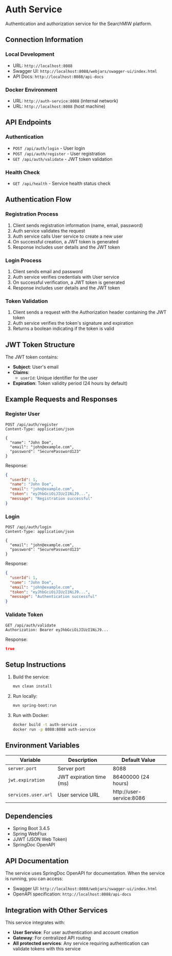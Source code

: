 # Auth Service

Authentication and authorization service for the SearchMIW platform.

## Connection Information

### Local Development
- URL: `http://localhost:8088`
- Swagger UI: `http://localhost:8088/webjars/swagger-ui/index.html`
- API Docs: `http://localhost:8088/api-docs`

### Docker Environment
- URL: `http://auth-service:8088` (internal network)
- URL: `http://localhost:8088` (host machine)

## API Endpoints

### Authentication
- `POST /api/auth/login` - User login
- `POST /api/auth/register` - User registration
- `GET /api/auth/validate` - JWT token validation

### Health Check
- `GET /api/health` - Service health status check

## Authentication Flow

### Registration Process
1. Client sends registration information (name, email, password)
2. Auth service validates the request
3. Auth service calls User service to create a new user
4. On successful creation, a JWT token is generated
5. Response includes user details and the JWT token

### Login Process
1. Client sends email and password
2. Auth service verifies credentials with User service
3. On successful verification, a JWT token is generated
4. Response includes user details and the JWT token

### Token Validation
1. Client sends a request with the Authorization header containing the JWT token
2. Auth service verifies the token's signature and expiration
3. Returns a boolean indicating if the token is valid

## JWT Token Structure

The JWT token contains:
- **Subject**: User's email
- **Claims**: 
  - `userId`: Unique identifier for the user
- **Expiration**: Token validity period (24 hours by default)

## Example Requests and Responses

### Register User
```http
POST /api/auth/register
Content-Type: application/json

{
  "name": "John Doe",
  "email": "john@example.com",
  "password": "SecurePassword123"
}
```

Response:
```json
{
  "userId": 1,
  "name": "John Doe",
  "email": "john@example.com",
  "token": "eyJhbGciOiJIUzI1NiJ9...",
  "message": "Registration successful"
}
```

### Login
```http
POST /api/auth/login
Content-Type: application/json

{
  "email": "john@example.com",
  "password": "SecurePassword123"
}
```

Response:
```json
{
  "userId": 1,
  "name": "John Doe",
  "email": "john@example.com",
  "token": "eyJhbGciOiJIUzI1NiJ9...",
  "message": "Authentication successful"
}
```

### Validate Token
```http
GET /api/auth/validate
Authorization: Bearer eyJhbGciOiJIUzI1NiJ9...
```

Response:
```json
true
```

## Setup Instructions

1. Build the service:
   ```bash
   mvn clean install
   ```

2. Run locally:
   ```bash
   mvn spring-boot:run
   ```

3. Run with Docker:
   ```bash
   docker build -t auth-service .
   docker run -p 8088:8088 auth-service
   ```

## Environment Variables

| Variable | Description | Default Value |
|----------|-------------|---------------|
| `server.port` | Server port | 8088 |
| `jwt.expiration` | JWT expiration time (ms) | 86400000 (24 hours) |
| `services.user.url` | User service URL | http://user-service:8086 |

## Dependencies

- Spring Boot 3.4.5
- Spring WebFlux
- JJWT (JSON Web Token)
- SpringDoc OpenAPI

## API Documentation

The service uses SpringDoc OpenAPI for documentation. When the service is running, you can access:
- Swagger UI: `http://localhost:8088/webjars/swagger-ui/index.html`
- OpenAPI specification: `http://localhost:8088/api-docs`

## Integration with Other Services

This service integrates with:

- **User Service**: For user authentication and account creation
- **Gateway**: For centralized API routing
- **All protected services**: Any service requiring authentication can validate tokens with this service
